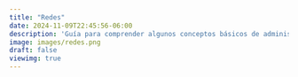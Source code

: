 ```yaml
---
title: "Redes"
date: 2024-11-09T22:45:56-06:00
description: 'Guía para comprender algunos conceptos básicos de administración y resolución de problemas tanto en Windows como en Linux, enfocándonos en los ejemplos que mencionas'
image: images/redes.png
draft: false
viewimg: true
---
```

